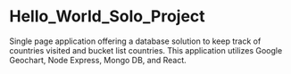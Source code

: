 # Hello_World_Solo_Project

Single page application offering a database solution to keep track of countries visited and bucket list countries. This application utilizes Google Geochart, Node Express, Mongo DB, and React.  
